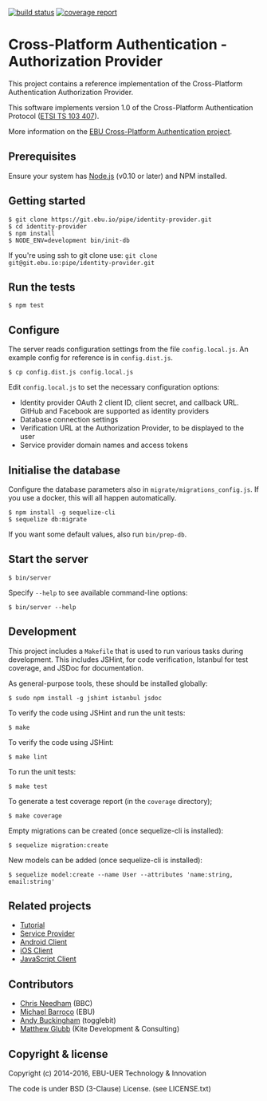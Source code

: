 [![build status](https://git.ebu.io/pipe/identity-provider/badges/develop/build.svg)](https://git.ebu.io/pipe/identity-provider/commits/develop)
[![coverage report](https://git.ebu.io/pipe/identity-provider/badges/develop/coverage.svg)](https://git.ebu.io/pipe/identity-provider/commits/develop)

# Cross-Platform Authentication - Authorization Provider

This project contains a reference implementation of the Cross-Platform
Authentication Authorization Provider.

This software implements version 1.0 of the Cross-Platform Authentication Protocol ([ETSI TS 103 407](https://portal.etsi.org/webapp/WorkProgram/Report_WorkItem.asp?WKI_ID=47970)).

More information on the [EBU Cross-Platform Authentication project](http://tech.ebu.ch/cpa).

## Prerequisites

Ensure your system has [Node.js](http://nodejs.org/) (v0.10 or later) and NPM installed.

## Getting started

    $ git clone https://git.ebu.io/pipe/identity-provider.git
    $ cd identity-provider
    $ npm install
    $ NODE_ENV=development bin/init-db

If you're using ssh to git clone use: `git clone git@git.ebu.io:pipe/identity-provider.git`

## Run the tests

    $ npm test

## Configure

The server reads configuration settings from the file `config.local.js`.
An example config for reference is in `config.dist.js`.

    $ cp config.dist.js config.local.js

Edit `config.local.js` to set the necessary configuration options:

* Identity provider OAuth 2 client ID, client secret, and callback URL. GitHub and Facebook are supported as identity providers
* Database connection settings
* Verification URL at the Authorization Provider, to be displayed to the user
* Service provider domain names and access tokens

## Initialise the database

Configure the database parameters also in `migrate/migrations_config.js`.
If you use a docker, this will all happen automatically.

    $ npm install -g sequelize-cli
    $ sequelize db:migrate
    
If you want some default values, also run `bin/prep-db`.

## Start the server

    $ bin/server

Specify `--help` to see available command-line options:

    $ bin/server --help

## Development

This project includes a `Makefile` that is used to run various tasks during
development. This includes JSHint, for code verification, Istanbul for test
coverage, and JSDoc for documentation.

As general-purpose tools, these should be installed globally:

    $ sudo npm install -g jshint istanbul jsdoc

To verify the code using JSHint and run the unit tests:

    $ make

To verify the code using JSHint:

    $ make lint

To run the unit tests:

    $ make test

To generate a test coverage report (in the `coverage` directory);

    $ make coverage
    
Empty migrations can be created (once sequelize-cli is installed):

    $ sequelize migration:create

New models can be added (once sequelize-cli is installed):

    $ sequelize model:create --name User --attributes 'name:string, email:string'

## Related projects

* [Tutorial](https://github.com/ebu/cpa-tutorial)
* [Service Provider](https://github.com/ebu/cpa-service-provider)
* [Android Client](https://github.com/ebu/cpa-android)
* [iOS Client](https://github.com/ebu/cpa-ios)
* [JavaScript Client](https://github.com/ebu/cpa.js)

## Contributors

* [Chris Needham](https://github.com/chrisn) (BBC)
* [Michael Barroco](https://github.com/barroco) (EBU)
* [Andy Buckingham](https://github.com/andybee) (togglebit)
* [Matthew Glubb](https://github.com/mglubb) (Kite Development & Consulting)

## Copyright & license

Copyright (c) 2014-2016, EBU-UER Technology & Innovation

The code is under BSD (3-Clause) License. (see LICENSE.txt)
